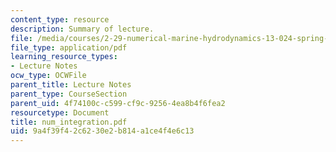 ```yaml
---
content_type: resource
description: Summary of lecture.
file: /media/courses/2-29-numerical-marine-hydrodynamics-13-024-spring-2003/9a4f39f42c6230e2b814a1ce4f4e6c13_num_integration.pdf
file_type: application/pdf
learning_resource_types:
- Lecture Notes
ocw_type: OCWFile
parent_title: Lecture Notes
parent_type: CourseSection
parent_uid: 4f74100c-c599-cf9c-9256-4ea8b4f6fea2
resourcetype: Document
title: num_integration.pdf
uid: 9a4f39f4-2c62-30e2-b814-a1ce4f4e6c13
---
```

